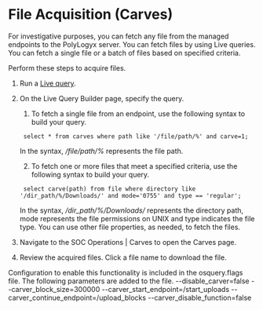 File Acquisition (Carves)
======================

For investigative purposes, you can fetch any file from the managed endpoints to the PolyLogyx server. You can fetch files by using Live queries. You can fetch a single file or a batch of files based on specified criteria. 

Perform these steps to acquire files.

1. Run a [Live query](../06_Queries_and_packs#live-queries). 
2. On the Live Query Builder page, specify the query. 

    1. To fetch a single file from an endpoint, use the following syntax to build your query. 

    ``` select * from carves where path like '/file/path/%' and carve=1;``` 
    
    In the syntax, */file/path/%* represents the file path.

    2. To fetch one or more files that meet a specified criteria, use the following syntax to build your query. 

    ``` select carve(path) from file where directory like '/dir_path/%/Downloads/' and mode='0755' and type == 'regular';``` 
    
    In the syntax, */dir_path/%/Downloads/* represents the directory path, mode represents the file permissions on UNIX and type indicates the file type. You can use other file properties, as needed, to fetch the files. 
    
3. Navigate to the SOC Operations | Carves to open the Carves page.
4. Review the acquired files. Click a file name to download the file.    

Configuration to enable this functionality is included in the osquery.flags file. The following parameters are added to the file. 
--disable_carver=false
--carver_block_size=300000
--carver_start_endpoint=/start_uploads
--carver_continue_endpoint=/upload_blocks
--carver_disable_function=false






